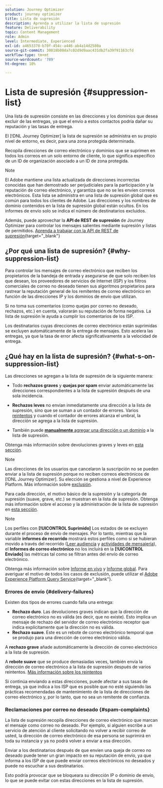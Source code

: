 ```yaml
---
solution: Journey Optimizer
product: journey optimizer
title: Lista de supresión
description: Aprenda a utilizar la lista de supresión
feature: Deliverability
topic: Content Management
role: Admin
level: Intermediate, Experienced
exl-id: a4653378-b70f-454c-a446-ab4a14d2580a
source-git-commit: 30018b08da7c02d9d9aac431db2fa39f91163cfd
workflow-type: tm+mt
source-wordcount: '789'
ht-degree: 10%

---
```


# Lista de supresión {#suppression-list}

Una lista de supresión consiste en las direcciones y los dominios que desea excluir de las entregas, ya que el envío a estos contactos podría dañar su reputación y las tasas de entrega.

El [!DNL Journey Optimizer] la lista de supresión se administra en su propio nivel de entorno, es decir, para una zona protegida determinada.

Recopila direcciones de correo electrónico y dominios que se suprimen en todos los correos en un solo entorno de cliente, lo que significa específico de un ID de organización asociado a un ID de zona protegida.

>[!NOTE]
>
>El Adobe mantiene una lista actualizada de direcciones incorrectas conocidas que han demostrado ser perjudiciales para la participación y la reputación de correo electrónico, y garantiza que no se les envíen correos electrónicos. Esta lista se administra en una lista de supresión global que es común para todos los clientes de Adobe. Las direcciones y los nombres de dominio contenidos en la lista de supresión global están ocultos. En los informes de envío solo se indica el número de destinatarios excluidos.

Además, puede aprovechar la **API de REST de supresión** de Journey Optimizer para controlar los mensajes salientes mediante supresión y listas de permitidos. [Aprenda a trabajar con la API de REST de supresión](https://developer.adobe.com/journey-optimizer-apis/references/suppression/){target="_blank"}

## ¿Por qué una lista de supresión? {#why-suppression-list}

Para controlar los mensajes de correo electrónico que reciben los propietarios de la bandeja de entrada y asegurarse de que solo reciben los que desean, los proveedores de servicios de Internet (ISP) y los filtros comerciales de correo no deseado tienen sus algoritmos propietarios para rastrear la reputación general de los remitentes de correo electrónico en función de las direcciones IP y los dominios de envío que utilizan.

Si no toma sus comentarios (como quejas por correo no deseado, rechazos, etc.) en cuenta, valorarán su reputación de forma negativa. La lista de supresión le ayuda a cumplir los comentarios de los ISP.

Los destinatarios cuyas direcciones de correo electrónico están suprimidas se excluyen automáticamente de la entrega de mensajes. Esto acelera las entregas, ya que la tasa de error afecta significativamente a la velocidad de entrega.

## ¿Qué hay en la lista de supresión? {#what-s-on-suppression-list}

Las direcciones se agregan a la lista de supresión de la siguiente manera:

* Todo **rechazos graves** y **quejas por spam** enviar automáticamente las direcciones correspondientes a la lista de supresión después de una sola incidencia.

* **Rechazos leves** no envían inmediatamente una dirección a la lista de supresión, sino que se suman a un contador de errores. Varios [reintentos](../configuration/retries.md) y cuando el contador de errores alcanza el umbral, la dirección se agrega a la lista de supresión.

* También puede [**manualmente** agregar una dirección o un dominio](../configuration/manage-suppression-list.md#add-addresses-and-domains) a la lista de supresión.

Obtenga más información sobre devoluciones graves y leves en [esta sección](#delivery-failures).

>[!NOTE]
>
>Las direcciones de los usuarios que cancelaron la suscripción no se pueden enviar a la lista de supresión porque no reciben correos electrónicos de [!DNL Journey Optimizer]. Su elección se gestiona a nivel de Experience Platform. Más información sobre [exclusión](../privacy/opt-out.md).

Para cada dirección, el motivo básico de la supresión y la categoría de supresión (suave, grave, etc.) se muestran en la lista de supresión. Obtenga más información sobre el acceso y la administración de la lista de supresión en [esta sección](../configuration/manage-suppression-list.md).

>[!NOTE]
>
>Los perfiles con **[!UICONTROL Suprimido]** Los estados de se excluyen durante el proceso de envío de mensajes. Por lo tanto, mientras que la variable **informes de recorrido** mostrará estos perfiles como si se hubieran movido a través del recorrido ([Leer audiencia](../building-journeys/read-audience.md) y [actividades de mensajería](../building-journeys/journeys-message.md)), el **Informes de correo electrónico** no los incluirá en la **[!UICONTROL Enviado]** las métricas tal como se filtran antes del envío de correo electrónico.
>
>Obtenga más información sobre [Informe en vivo](../reports/live-report.md) y [Informe global](../reports/global-report.md). Para averiguar el motivo de todos los casos de exclusión, puede utilizar el [Adobe Experience Platform Query Service](https://experienceleague.adobe.com/docs/experience-platform/query/api/getting-started.html){target="_blank"}.

### Errores de envío {#delivery-failures}

Existen dos tipos de errores cuando falla una entrega:

* **Rechazo duro**. Las devoluciones graves indican que la dirección de correo electrónico no es válida (es decir, que no existe). Esto implica un mensaje de rechazo del servidor de correo electrónico receptor que indica explícitamente que la dirección no es válida.
* **Rechazo suave**. Este es un rebote de correo electrónico temporal que se produjo para una dirección de correo electrónico válida.

A **rechazo grave** añade automáticamente la dirección de correo electrónico a la lista de supresión.

A **rebote suave** <!--or an **ignored** error--> que se produce demasiadas veces, también envía la dirección de correo electrónico a la lista de supresión después de varios reintentos. [Más información sobre los reintentos](../configuration/retries.md)

Si continúa enviando a estas direcciones, puede afectar a sus tasas de entrega, ya que indica a los ISP que es posible que no esté siguiendo las prácticas recomendadas de mantenimiento de la lista de direcciones de correo electrónico y, por lo tanto, que no sea un remitente de confianza.

### Reclamaciones por correo no deseado {#spam-complaints}

La lista de supresión recopila direcciones de correo electrónico que marcan el mensaje como correo no deseado. Por ejemplo, si alguien escribe a un servicio de atención al cliente solicitando no volver a recibir correo de usted, la dirección de correo electrónico de esa persona se suprimirá en toda su instancia y ya no podrá volver a enviar a esa dirección.

Enviar a los destinatarios después de que envíen una queja de correo no deseado puede tener un gran impacto en su reputación de envío, ya que informa a los ISP de que puede enviar correos electrónicos no deseados y puede no escuchar a sus destinatarios.

Esto podría provocar que se bloqueara su dirección IP o dominio de envío, lo que se puede evitar con estas direcciones en la lista de supresión.
